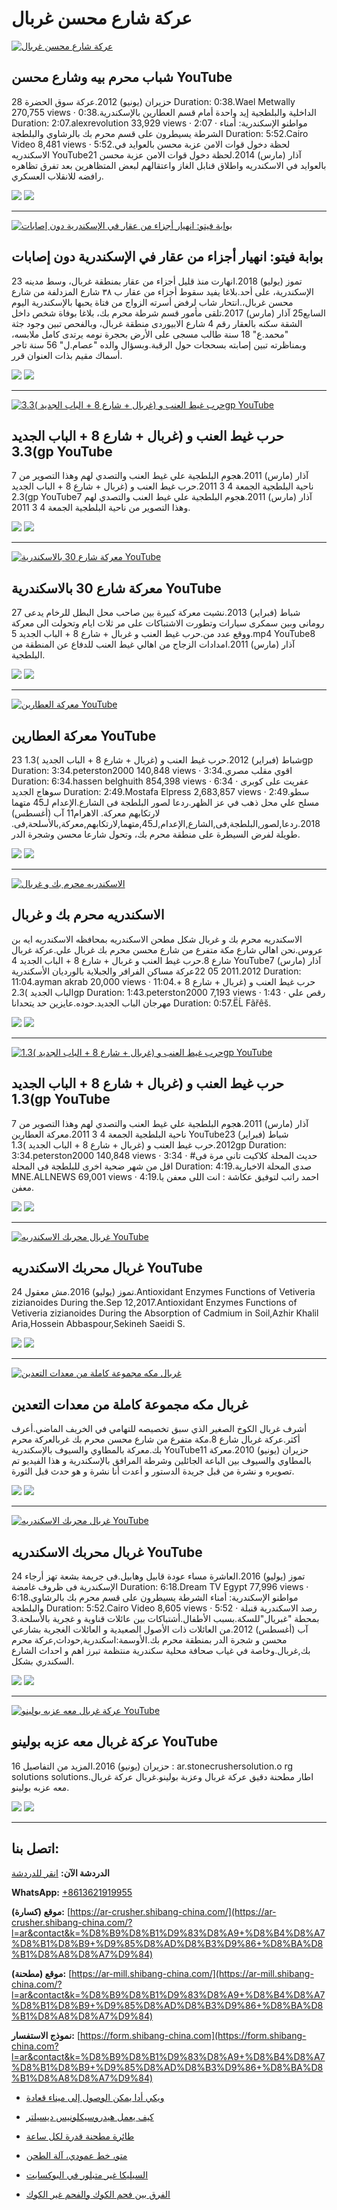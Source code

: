 # عركة شارع محسن غربال

<a href="https://swt.shibang-china.com/?l=ar&img&k=%D8%B9%D8%B1%D9%83%D8%A9+%D8%B4%D8%A7%D8%B1%D8%B9+%D9%85%D8%AD%D8%B3%D9%86+%D8%BA%D8%B1%D8%A8%D8%A7%D9%84" target="_blank">![عركة شارع محسن غربال](http://static.shibang-china.com/all-800x300/311.jpg)</a>

## شباب محرم بيه وشارع محسن YouTube
28 حزيران (يونيو) 2012.عركة سوق الحضرة Duration: 0:38.Wael Metwally 270,755 views &middot; 0:38.الداخلية والبلطجية إيد واحدة أمام قسم العطارين بالإسكندرية Duration: 2:07.alexrevolution 33,929 views &middot; 2:07 &middot; مواطنو الإسكندرية: أمناء الشرطة يسيطرون على قسم محرم بك بالرشاوي والبلطجة Duration: 5:52.Cairo Video 8,481 views &middot; 5:52.لحظة دخول قوات الامن عزبة محسن بالعوايد في الاسكندريه YouTube21 آذار (مارس) 2014.لحظة دخول قوات الامن عزبة محسن بالعوايد في الاسكندريه واطلاق قنابل الغاز واعتقالهم لبعض المتظاهرين بعد تفرق تظاهره رافضه للانقلاب العسكري.


<a href="https://whatsapp.shibangsoft.com/WhatsApp.php" target="_blank" title="WhatsApp">![](http://static.shibang-china.com/icon/whatsapp.png)</a> <a href="https://swt.shibang-china.com/?l=ar&icon&k=%D8%B9%D8%B1%D9%83%D8%A9+%D8%B4%D8%A7%D8%B1%D8%B9+%D9%85%D8%AD%D8%B3%D9%86+%D8%BA%D8%B1%D8%A8%D8%A7%D9%84" target="_blank">![](http://static.shibang-china.com/icon/chat-ar.png)</a>

---

<a href="https://swt.shibang-china.com/?l=ar&img&k=%D8%B9%D8%B1%D9%83%D8%A9+%D8%B4%D8%A7%D8%B1%D8%B9+%D9%85%D8%AD%D8%B3%D9%86+%D8%BA%D8%B1%D8%A8%D8%A7%D9%84" target="_blank">![بوابة فيتو: انهيار أجزاء من عقار في الإسكندرية دون إصابات](http://static.shibang-china.com/all-800x300/802.jpg)</a>

## بوابة فيتو: انهيار أجزاء من عقار في الإسكندرية دون إصابات
23 تموز (يوليو) 2018.انهارت منذ قليل أجزاء من عقار بمنطقة غربال، وسط مدينه الإسكندرية، على أحد.بلاغا يفيد سقوط أجزاء من عقار ب ٣٨ شارع المزدلفة من شارع محسن غربال،.انتحار شاب لرفض أسرته الزواج من فتاة يحبها بالإسكندرية اليوم السابع25 آذار (مارس) 2017.تلقى مأمور قسم شرطة محرم بك، بلاغا بوفاة شخص داخل الشقة سكنه بالعقار رقم 4 شارع الابيوردى منطقة غربال، وبالفحص تبين وجود جثة &quot;محمد.ع&quot; 18 سنة طالب مسجى على الأرض بحجرة نومه يرتدى كامل ملابسه، وبمناظرته تبين إصابته بسحجات حول الرقبة.وبسؤال والده &quot;عصام.ل&quot; 56 سنة تاجر أسماك مقيم بذات العنوان قرر.


<a href="https://whatsapp.shibangsoft.com/WhatsApp.php" target="_blank" title="WhatsApp">![](http://static.shibang-china.com/icon/whatsapp.png)</a> <a href="https://swt.shibang-china.com/?l=ar&icon&k=%D8%B9%D8%B1%D9%83%D8%A9+%D8%B4%D8%A7%D8%B1%D8%B9+%D9%85%D8%AD%D8%B3%D9%86+%D8%BA%D8%B1%D8%A8%D8%A7%D9%84" target="_blank">![](http://static.shibang-china.com/icon/chat-ar.png)</a>

---

<a href="https://swt.shibang-china.com/?l=ar&img&k=%D8%B9%D8%B1%D9%83%D8%A9+%D8%B4%D8%A7%D8%B1%D8%B9+%D9%85%D8%AD%D8%B3%D9%86+%D8%BA%D8%B1%D8%A8%D8%A7%D9%84" target="_blank">![حرب غيط العنب و (غربال + شارع 8 + الباب الجديد )3.3gp YouTube](http://static.shibang-china.com/all-800x300/559.jpg)</a>

## حرب غيط العنب و (غربال + شارع 8 + الباب الجديد )3.3gp YouTube
7 آذار (مارس) 2011.هجوم البلطجية علي غيط العنب والتصدي لهم وهذا التصوير من ناحية البلطجية الجمعة 4 3 2011.حرب غيط العنب و (غربال + شارع 8 + الباب الجديد )2.3gp YouTube7 آذار (مارس) 2011.هجوم البلطجية علي غيط العنب والتصدي لهم وهذا التصوير من ناحية البلطجية الجمعة 4 3 2011.


<a href="https://whatsapp.shibangsoft.com/WhatsApp.php" target="_blank" title="WhatsApp">![](http://static.shibang-china.com/icon/whatsapp.png)</a> <a href="https://swt.shibang-china.com/?l=ar&icon&k=%D8%B9%D8%B1%D9%83%D8%A9+%D8%B4%D8%A7%D8%B1%D8%B9+%D9%85%D8%AD%D8%B3%D9%86+%D8%BA%D8%B1%D8%A8%D8%A7%D9%84" target="_blank">![](http://static.shibang-china.com/icon/chat-ar.png)</a>

---

<a href="https://swt.shibang-china.com/?l=ar&img&k=%D8%B9%D8%B1%D9%83%D8%A9+%D8%B4%D8%A7%D8%B1%D8%B9+%D9%85%D8%AD%D8%B3%D9%86+%D8%BA%D8%B1%D8%A8%D8%A7%D9%84" target="_blank">![معركة شارع 30 بالاسكندرية YouTube](http://static.shibang-china.com/all-800x300/1439.jpg)</a>

## معركة شارع 30 بالاسكندرية YouTube
27 شباط (فبراير) 2013.نشيت معركة كبيرة بين صاحب محل البطل للرخام يدعى رومانى وبين سمكرى سيارات وتطورت الاشتباكات على مر ثلاث ايام وتحولت الى معركة ووقع عدد من.حرب غيط العنب و غربال + شارع 8 + الباب الجديد 5.mp4 YouTube8 آذار (مارس) 2011.امدادات الزجاج من اهالي غيط العنب للدفاع عن المنطقة من البلطجية.


<a href="https://whatsapp.shibangsoft.com/WhatsApp.php" target="_blank" title="WhatsApp">![](http://static.shibang-china.com/icon/whatsapp.png)</a> <a href="https://swt.shibang-china.com/?l=ar&icon&k=%D8%B9%D8%B1%D9%83%D8%A9+%D8%B4%D8%A7%D8%B1%D8%B9+%D9%85%D8%AD%D8%B3%D9%86+%D8%BA%D8%B1%D8%A8%D8%A7%D9%84" target="_blank">![](http://static.shibang-china.com/icon/chat-ar.png)</a>

---

<a href="https://swt.shibang-china.com/?l=ar&img&k=%D8%B9%D8%B1%D9%83%D8%A9+%D8%B4%D8%A7%D8%B1%D8%B9+%D9%85%D8%AD%D8%B3%D9%86+%D8%BA%D8%B1%D8%A8%D8%A7%D9%84" target="_blank">![معركة العطارين YouTube](http://static.shibang-china.com/all-800x300/462.jpg)</a>

## معركة العطارين YouTube
23 شباط (فبراير) 2012.حرب غيط العنب و (غربال + شارع 8 + الباب الجديد )1.3gp Duration: 3:34.peterston2000 140,848 views &middot; 3:34.اقوي مقلب مصري Duration: 6:34.hassen belghuith 854,398 views &middot; 6:34 &middot; عفريت على كوبرى سوهاج الجديد Duration: 2:49.Mostafa Elpress 2,683,857 views &middot; 2:49.سطو مسلح علي محل ذهب في عز الظهر.ردعا لصور البلطجة فى الشارع.الإعدام لـ45 متهما لارتكابهم معركة. الاهرام11 آب (أغسطس) 2018.ردعا,لصور,البلطجة,فى,الشارع,الإعدام,لـ45,متهما,لارتكابهم,معركة,بالأسلحة,فى.طويلة لفرض السيطرة على منطقة محرم بك، وتحول شارعا محسن وشجرة الدر.


<a href="https://whatsapp.shibangsoft.com/WhatsApp.php" target="_blank" title="WhatsApp">![](http://static.shibang-china.com/icon/whatsapp.png)</a> <a href="https://swt.shibang-china.com/?l=ar&icon&k=%D8%B9%D8%B1%D9%83%D8%A9+%D8%B4%D8%A7%D8%B1%D8%B9+%D9%85%D8%AD%D8%B3%D9%86+%D8%BA%D8%B1%D8%A8%D8%A7%D9%84" target="_blank">![](http://static.shibang-china.com/icon/chat-ar.png)</a>

---

<a href="https://swt.shibang-china.com/?l=ar&img&k=%D8%B9%D8%B1%D9%83%D8%A9+%D8%B4%D8%A7%D8%B1%D8%B9+%D9%85%D8%AD%D8%B3%D9%86+%D8%BA%D8%B1%D8%A8%D8%A7%D9%84" target="_blank">![الاسكندريه محرم بك و غربال](http://static.shibang-china.com/all-800x300/1396.jpg)</a>

## الاسكندريه محرم بك و غربال
الاسكندريه محرم بك و غربال شكل مطحن الاسكندريه بمحافظه الاسكندريه ايه بن عروس.نحن اهالي شارع مكة متفرع من شارع محسن محرم بك غربال علي.عركة غربال شارع 8.حرب غيط العنب و غربال + شارع 8 + الباب الجديد 4 YouTube7 آذار (مارس) 2011.2012 05 22عركة مساكن الفرافر والجبلاية بالورديان الأسكندرية Duration: 11:04.ayman akrab 20,000 views &middot; 11:04.حرب غيط العنب و (غربال + شارع 8 + الباب الجديد )2.3gp Duration: 1:43.peterston2000 7,193 views &middot; 1:43 &middot; رقص علي مهرجان الباب الجديد.حوده.عايزين حد يتحدانا Duration: 0:57.ËĹ Fãřêš.


<a href="https://whatsapp.shibangsoft.com/WhatsApp.php" target="_blank" title="WhatsApp">![](http://static.shibang-china.com/icon/whatsapp.png)</a> <a href="https://swt.shibang-china.com/?l=ar&icon&k=%D8%B9%D8%B1%D9%83%D8%A9+%D8%B4%D8%A7%D8%B1%D8%B9+%D9%85%D8%AD%D8%B3%D9%86+%D8%BA%D8%B1%D8%A8%D8%A7%D9%84" target="_blank">![](http://static.shibang-china.com/icon/chat-ar.png)</a>

---

<a href="https://swt.shibang-china.com/?l=ar&img&k=%D8%B9%D8%B1%D9%83%D8%A9+%D8%B4%D8%A7%D8%B1%D8%B9+%D9%85%D8%AD%D8%B3%D9%86+%D8%BA%D8%B1%D8%A8%D8%A7%D9%84" target="_blank">![حرب غيط العنب و (غربال + شارع 8 + الباب الجديد )1.3gp YouTube](http://static.shibang-china.com/all-800x300/879.jpg)</a>

## حرب غيط العنب و (غربال + شارع 8 + الباب الجديد )1.3gp YouTube
7 آذار (مارس) 2011.هجوم البلطجية علي غيط العنب والتصدي لهم وهذا التصوير من ناحية البلطجية الجمعة 4 3 2011.معركة العطارين YouTube23 شباط (فبراير) 2012.حرب غيط العنب و (غربال + شارع 8 + الباب الجديد )1.3gp Duration: 3:34.peterston2000 140,848 views &middot; 3:34 &middot; #حديث المحلة كلاكيت تانى مرة فى اقل من شهر ضحية اخرى للبلطجة فى المحلة Duration: 4:19.صدى المحلة الاخبارية MNE.ALLNEWS 69,001 views &middot; 4:19.احمد راتب لتوفيق عكاشة : انت اللى معفن يا معفن.


<a href="https://whatsapp.shibangsoft.com/WhatsApp.php" target="_blank" title="WhatsApp">![](http://static.shibang-china.com/icon/whatsapp.png)</a> <a href="https://swt.shibang-china.com/?l=ar&icon&k=%D8%B9%D8%B1%D9%83%D8%A9+%D8%B4%D8%A7%D8%B1%D8%B9+%D9%85%D8%AD%D8%B3%D9%86+%D8%BA%D8%B1%D8%A8%D8%A7%D9%84" target="_blank">![](http://static.shibang-china.com/icon/chat-ar.png)</a>

---

<a href="https://swt.shibang-china.com/?l=ar&img&k=%D8%B9%D8%B1%D9%83%D8%A9+%D8%B4%D8%A7%D8%B1%D8%B9+%D9%85%D8%AD%D8%B3%D9%86+%D8%BA%D8%B1%D8%A8%D8%A7%D9%84" target="_blank">![غربال محربك الاسكندريه YouTube](http://static.shibang-china.com/all-800x300/990.jpg)</a>

## غربال محربك الاسكندريه YouTube
24 تموز (يوليو) 2016.مش معقول.Antioxidant Enzymes Functions of Vetiveria zizianoides During the.Sep 12,2017.Antioxidant Enzymes Functions of Vetiveria zizianoides During the Absorption of Cadmium in Soil,Azhir Khalil Aria,Hossein Abbaspour,Sekineh Saeidi S.


<a href="https://whatsapp.shibangsoft.com/WhatsApp.php" target="_blank" title="WhatsApp">![](http://static.shibang-china.com/icon/whatsapp.png)</a> <a href="https://swt.shibang-china.com/?l=ar&icon&k=%D8%B9%D8%B1%D9%83%D8%A9+%D8%B4%D8%A7%D8%B1%D8%B9+%D9%85%D8%AD%D8%B3%D9%86+%D8%BA%D8%B1%D8%A8%D8%A7%D9%84" target="_blank">![](http://static.shibang-china.com/icon/chat-ar.png)</a>

---

<a href="https://swt.shibang-china.com/?l=ar&img&k=%D8%B9%D8%B1%D9%83%D8%A9+%D8%B4%D8%A7%D8%B1%D8%B9+%D9%85%D8%AD%D8%B3%D9%86+%D8%BA%D8%B1%D8%A8%D8%A7%D9%84" target="_blank">![غربال مكه مجموعة كاملة من معدات التعدين](http://static.shibang-china.com/all-800x300/1137.jpg)</a>

## غربال مكه مجموعة كاملة من معدات التعدين
أشرف غربال الكوخ الصغير الذي سبق تخصيصه للتهامي في الخريف الماضي.أعرف أكثر.عركة غربال شارع 8.مكة متفرع من شارع محسن محرم بك غربالعركة محرم بك.معركة بالمطاوي والسيوف بالإسكندرية YouTube11 حزيران (يونيو) 2010.معركة بالمطاوي والسيوف بين الباعة الجائلين وشرطة المرافق بالإسكندرية و هذا الفيديو تم تصويره و نشرة من قبل جريدة الدستور و أعدت أنا نشرة و هو حدث قبل الثورة.


<a href="https://whatsapp.shibangsoft.com/WhatsApp.php" target="_blank" title="WhatsApp">![](http://static.shibang-china.com/icon/whatsapp.png)</a> <a href="https://swt.shibang-china.com/?l=ar&icon&k=%D8%B9%D8%B1%D9%83%D8%A9+%D8%B4%D8%A7%D8%B1%D8%B9+%D9%85%D8%AD%D8%B3%D9%86+%D8%BA%D8%B1%D8%A8%D8%A7%D9%84" target="_blank">![](http://static.shibang-china.com/icon/chat-ar.png)</a>

---

<a href="https://swt.shibang-china.com/?l=ar&img&k=%D8%B9%D8%B1%D9%83%D8%A9+%D8%B4%D8%A7%D8%B1%D8%B9+%D9%85%D8%AD%D8%B3%D9%86+%D8%BA%D8%B1%D8%A8%D8%A7%D9%84" target="_blank">![غربال محربك الاسكندريه YouTube](http://static.shibang-china.com/all-800x300/236.jpg)</a>

## غربال محربك الاسكندريه YouTube
24 تموز (يوليو) 2016.العاشرة مساء عودة قابيل وهابيل.فى جريمة بشعة تهز أرجاء الإسكندرية فى ظروف غامضة Duration: 6:18.Dream TV Egypt 77,996 views &middot; 6:18.مواطنو الإسكندرية: أمناء الشرطة يسيطرون على قسم محرم بك بالرشاوي والبلطجة Duration: 5:52.Cairo Video 8,605 views &middot; 5:52 &middot; رصد الاسكندرية قنبلة بمحطة &quot;غبريال&quot;للسكة.بسبب الأطفال.أشتباكات بين عائلات قناوية و غجرية بالأسلحة.3 آب (أغسطس) 2012.من العائلات ذات الأصول الصعيدية و العائلات الغجرية بشارعي محسن و شجرة الدر بمنطقة محرم بك.الأوسمة:اسكندرية,حوداث,عركة محرم بك,غربال.وخاصة في غياب صحافة محلية سكندرية منتظمة تبرز اهم و احداث الشارع السكندري بشكل.


<a href="https://whatsapp.shibangsoft.com/WhatsApp.php" target="_blank" title="WhatsApp">![](http://static.shibang-china.com/icon/whatsapp.png)</a> <a href="https://swt.shibang-china.com/?l=ar&icon&k=%D8%B9%D8%B1%D9%83%D8%A9+%D8%B4%D8%A7%D8%B1%D8%B9+%D9%85%D8%AD%D8%B3%D9%86+%D8%BA%D8%B1%D8%A8%D8%A7%D9%84" target="_blank">![](http://static.shibang-china.com/icon/chat-ar.png)</a>

---

<a href="https://swt.shibang-china.com/?l=ar&img&k=%D8%B9%D8%B1%D9%83%D8%A9+%D8%B4%D8%A7%D8%B1%D8%B9+%D9%85%D8%AD%D8%B3%D9%86+%D8%BA%D8%B1%D8%A8%D8%A7%D9%84" target="_blank">![عركة غربال معه عزبه بولينو YouTube](http://static.shibang-china.com/all-800x300/710.jpg)</a>

## عركة غربال معه عزبه بولينو YouTube
16 حزيران (يونيو) 2016.المزيد من التفاصيل : ar.stonecrushersolution.o rg solutions solutions.اطار مطحنة دقيق عركة غربال وعزبة بولينو.غربال عركة غربال معه عزبه بولينو.

<a href="https://whatsapp.shibangsoft.com/WhatsApp.php" target="_blank" title="WhatsApp">![](http://static.shibang-china.com/icon/whatsapp.png)</a> <a href="https://swt.shibang-china.com/?l=ar&icon&k=%D8%B9%D8%B1%D9%83%D8%A9+%D8%B4%D8%A7%D8%B1%D8%B9+%D9%85%D8%AD%D8%B3%D9%86+%D8%BA%D8%B1%D8%A8%D8%A7%D9%84" target="_blank">![](http://static.shibang-china.com/icon/chat-ar.png)</a>

---
## اتصل بنا:

**الدردشة الآن:** [انقر للدردشة](https://swt.shibang-china.com?l=ar&contact&k=%D8%B9%D8%B1%D9%83%D8%A9+%D8%B4%D8%A7%D8%B1%D8%B9+%D9%85%D8%AD%D8%B3%D9%86+%D8%BA%D8%B1%D8%A8%D8%A7%D9%84)

**WhatsApp:**  [+8613621919955](https://whatsapp.shibangsoft.com/WhatsApp.php)

**موقع (كسارة):** [https://ar-crusher.shibang-china.com/](https://ar-crusher.shibang-china.com/?l=ar&contact&k=%D8%B9%D8%B1%D9%83%D8%A9+%D8%B4%D8%A7%D8%B1%D8%B9+%D9%85%D8%AD%D8%B3%D9%86+%D8%BA%D8%B1%D8%A8%D8%A7%D9%84)

**موقع (مطحنة):** [https://ar-mill.shibang-china.com/](https://ar-mill.shibang-china.com/?l=ar&contact&k=%D8%B9%D8%B1%D9%83%D8%A9+%D8%B4%D8%A7%D8%B1%D8%B9+%D9%85%D8%AD%D8%B3%D9%86+%D8%BA%D8%B1%D8%A8%D8%A7%D9%84)

**نموذج الاستفسار:** [https://form.shibang-china.com](https://form.shibang-china.com?l=ar&contact&k=%D8%B9%D8%B1%D9%83%D8%A9+%D8%B4%D8%A7%D8%B1%D8%B9+%D9%85%D8%AD%D8%B3%D9%86+%D8%BA%D8%B1%D8%A8%D8%A7%D9%84)

* [ويكي أدا يمكن الوصول إلى ميناء قعادة](../35/%D9%88%D9%8A%D9%83%D9%8A%20%D8%A3%D8%AF%D8%A7%20%D9%8A%D9%85%D9%83%D9%86%20%D8%A7%D9%84%D9%88%D8%B5%D9%88%D9%84%20%D8%A5%D9%84%D9%89%20%D9%85%D9%8A%D9%86%D8%A7%D8%A1%20%D9%82%D8%B9%D8%A7%D8%AF%D8%A9.md)

* [كيف يعمل هيدروسيكلونيس ديسيلتر](../32/%D9%83%D9%8A%D9%81%20%D9%8A%D8%B9%D9%85%D9%84%20%D9%87%D9%8A%D8%AF%D8%B1%D9%88%D8%B3%D9%8A%D9%83%D9%84%D9%88%D9%86%D9%8A%D8%B3%20%D8%AF%D9%8A%D8%B3%D9%8A%D9%84%D8%AA%D8%B1.md)

* [طائرة مطحنة قدرة لكل ساعة](../32/%D8%B7%D8%A7%D8%A6%D8%B1%D8%A9%20%D9%85%D8%B7%D8%AD%D9%86%D8%A9%20%D9%82%D8%AF%D8%B1%D8%A9%20%D9%84%D9%83%D9%84%20%D8%B3%D8%A7%D8%B9%D8%A9.md)

* [متو، خط عمودي، آلة الطحن](../33/%D9%85%D8%AA%D9%88%D8%8C%20%D8%AE%D8%B7%20%D8%B9%D9%85%D9%88%D8%AF%D9%8A%D8%8C%20%D8%A2%D9%84%D8%A9%20%D8%A7%D9%84%D8%B7%D8%AD%D9%86.md)

* [السيليكا غير متبلور في البوكسايت](../31/%D8%A7%D9%84%D8%B3%D9%8A%D9%84%D9%8A%D9%83%D8%A7%20%D8%BA%D9%8A%D8%B1%20%D9%85%D8%AA%D8%A8%D9%84%D9%88%D8%B1%20%D9%81%D9%8A%20%D8%A7%D9%84%D8%A8%D9%88%D9%83%D8%B3%D8%A7%D9%8A%D8%AA.md)

* [الفرق بين فحم الكوك والفحم غير الكوك](../34/%D8%A7%D9%84%D9%81%D8%B1%D9%82%20%D8%A8%D9%8A%D9%86%20%D9%81%D8%AD%D9%85%20%D8%A7%D9%84%D9%83%D9%88%D9%83%20%D9%88%D8%A7%D9%84%D9%81%D8%AD%D9%85%20%D8%BA%D9%8A%D8%B1%20%D8%A7%D9%84%D9%83%D9%88%D9%83.md)